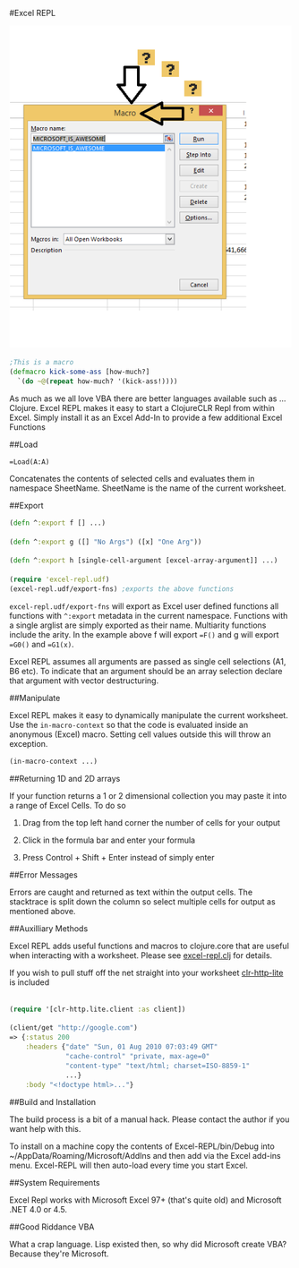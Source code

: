 #Excel REPL

![WFT](WFT.png)
```clojure
;This is a macro
(defmacro kick-some-ass [how-much?]
  `(do ~@(repeat how-much? '(kick-ass!))))
```

As much as we all love VBA there are better languages available such as ... Clojure.  Excel REPL makes it easy to start a ClojureCLR Repl from within Excel.  Simply install it as an Excel Add-In to provide a few additional Excel Functions

##Load

    =Load(A:A)

Concatenates the contents of selected cells and evaluates them in namespace SheetName.  SheetName is the name of the current worksheet.

##Export

```clojure
(defn ^:export f [] ...)

(defn ^:export g ([] "No Args") ([x] "One Arg"))

(defn ^:export h [single-cell-argument [excel-array-argument]] ...)

(require 'excel-repl.udf)
(excel-repl.udf/export-fns) ;exports the above functions
```

`excel-repl.udf/export-fns` will export as Excel user defined functions all functions with `^:export` metadata in the current namespace.  Functions with a single arglist are simply exported as their name.  Multiarity functions include the arity.  In the example above f will export `=F()` and g will export `=G0()` and `=G1(x)`.

Excel REPL assumes all arguments are passed as single cell selections (A1, B6 etc).  To indicate that an argument should be an array selection declare that argument with vector destructuring.

##Manipulate

Excel REPL makes it easy to dynamically manipulate the current worksheet.  Use the `in-macro-context` so that the code is evaluated inside an anonymous (Excel) macro.  Setting cell values outside this will throw an exception.

```clojure
(in-macro-context ...)
```


##Returning 1D and 2D arrays

If your function returns a 1 or 2 dimensional collection you may paste it into a range of Excel Cells.  To do so

1) Drag from the top left hand corner the number of cells for your output

2) Click in the formula bar and enter your formula

3) Press Control + Shift + Enter instead of simply enter

##Error Messages

Errors are caught and returned as text within the output cells.  The stacktrace is split down the column so select multiple cells for output as mentioned above.

##Auxilliary Methods

Excel REPL adds useful functions and macros to clojure.core that are useful when interacting with a worksheet.  Please see [excel-repl.clj](https://github.com/whamtet/Excel-REPL/blob/master/Excel-REPL/excel-repl.clj) for details.

If you wish to pull stuff off the net straight into your worksheet [clr-http-lite](https://github.com/whamtet/clr-http-lite) is included

```clojure

(require '[clr-http.lite.client :as client])

(client/get "http://google.com")
=> {:status 200
    :headers {"date" "Sun, 01 Aug 2010 07:03:49 GMT"
              "cache-control" "private, max-age=0"
              "content-type" "text/html; charset=ISO-8859-1"
              ...}
    :body "<!doctype html>..."}

```

##Build and Installation

The build process is a bit of a manual hack.  Please contact the author if you want help with this.

To install on a machine copy the contents of Excel-REPL/bin/Debug into ~/AppData/Roaming/Microsoft/AddIns and then add via the Excel add-ins menu.  Excel-REPL will then auto-load every time you start Excel.

##System Requirements

Excel Repl works with Microsoft Excel 97+ (that's quite old) and Microsoft .NET 4.0 or 4.5.

##Good Riddance VBA

What a crap language.  Lisp existed then, so why did Microsoft create VBA?  Because they're Microsoft.
